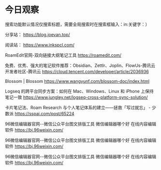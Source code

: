 # 今日观察

搜索功能默认情况仅搜索标题，需要全局搜索时在搜索框输入：in:关键字：）  

分享站： https://blog.joevan.top/  

阅读站： https://www.inkspcl.com/  


RoamEdit官网-双向链接大纲笔记工具  https://roamedit.com/  

免费、优秀、强大的笔记软件推荐：Obsidian、Zettlr、Joplin、FlowUs-腾讯云开发者社区-腾讯云  https://cloud.tencent.com/developer/article/2036936  

Blossom | Blossom  https://www.wangyunf.com/blossom-doc/index.html  

Logseq 的跨平台同步方案：如何在 Mac、Windows、Linux 和 iPhone 上保持笔记一致  https://www.jungley.net/logseq-cross-platform-sync-solution/    

卡片笔记法、Roam Research 与个人笔记体系的建立——拯救「写过就忘」 - 少数派  https://sspai.com/post/65224  

96微信编辑器官网--微信公众平台图文排版工具 微信编辑器哪个好 在线内容编辑软件  https://bj.96weixin.com/    

96微信编辑器官网--微信公众平台图文排版工具 微信编辑器哪个好 在线内容编辑软件  https://bj.96weixin.com/    

96微信编辑器官网--微信公众平台图文排版工具 微信编辑器哪个好 在线内容编辑软件  https://bj.96weixin.com/    
